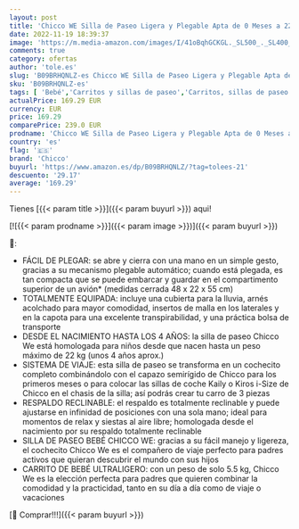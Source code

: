 ```yaml
---
layout: post
title: 'Chicco WE Silla de Paseo Ligera y Plegable Apta de 0 Meses a 22 Kg  Carro de Bebé de Viaje Reclinable con Posición para Dormir  Arnés Acolchado  Capota y Cubierta para Lluvia - Azul  Balsam '
date: 2022-11-19 18:39:37
image: 'https://m.media-amazon.com/images/I/41oBqhGCKGL._SL500_._SL400_.jpg'
comments: true
category: ofertas
author: 'tole.es'
slug: 'B09BRHQNLZ-es Chicco WE Silla de Paseo Ligera y Plegable Apta de 0 Meses...'
sku: 'B09BRHQNLZ-es'
tags: [ 'Bebé','Carritos y sillas de paseo','Carritos, sillas de paseo y accesorios','Sillas de paseo','bebé','chicco','🇪🇸', ]
actualPrice: 169.29 EUR
currency: EUR
price: 169.29
comparePrice: 239.0 EUR
prodname: 'Chicco WE Silla de Paseo Ligera y Plegable Apta de 0 Meses a 22 Kg  Carro de Bebé de Viaje Reclinable con Posición para Dormir  Arnés Acolchado  Capota y Cubierta para Lluvia - Azul  Balsam '
country: 'es'
flag: '🇪🇸'
brand: 'Chicco'
buyurl: 'https://www.amazon.es/dp/B09BRHQNLZ/?tag=tolees-21'
descuento: '29.17'
average: '169.29'
---
```


Tienes [{{< param title >}}]({{< param buyurl >}}) aqui!

[![{{< param prodname >}}]({{< param image >}})]({{< param buyurl >}})

🔎:

- FÁCIL DE PLEGAR: se abre y cierra con una mano en un simple gesto, gracias a su mecanismo plegable automático; cuando está plegada, es tan compacta que se puede embarcar y guardar en el compartimento superior de un avión* (medidas cerrada 48 x 22 x 55 cm)
- TOTALMENTE EQUIPADA: incluye una cubierta para la lluvia, arnés acolchado para mayor comodidad, insertos de malla en los laterales y en la capota para una excelente transpirabilidad, y una práctica bolsa de transporte
- DESDE EL NACIMIENTO HASTA LOS 4 AÑOS: la silla de paseo Chicco We está homologada para niños desde que nacen hasta un peso máximo de 22 kg (unos 4 años aprox.)
- SISTEMA DE VIAJE: esta silla de paseo se transforma en un cochecito completo combinándolo con el capazo semirígido de Chicco para los primeros meses o para colocar las sillas de coche Kaily o Kiros i-Size de Chicco en el chasis de la silla; así podrás crear tu carro de 3 piezas
- RESPALDO RECLINABLE: el respaldo es totalmente reclinable y puede ajustarse en infinidad de posiciones con una sola mano; ideal para momentos de relax y siestas al aire libre; homologada desde el nacimiento por su respaldo totalmente reclinable
- SILLA DE PASEO BEBÉ CHICCO WE: gracias a su fácil manejo y ligereza, el cochecito Chicco We es el compañero de viaje perfecto para padres activos que quieran descubrir el mundo con sus hijos
- CARRITO DE BEBÉ ULTRALIGERO: con un peso de solo 5.5 kg, Chicco We es la elección perfecta para padres que quieren combinar la comodidad y la practicidad, tanto en su día a día como de viaje o vacaciones

[🛒 Comprar!!!]({{< param buyurl >}})

